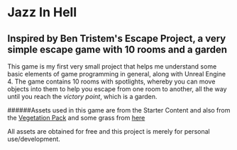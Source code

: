# Jazz In Hell

## Inspired by Ben Tristem's Escape Project, a very simple escape game with 10 rooms and a garden

This game is my first very small project that helps me understand some basic elements of game programming in general, along with Unreal Engine 4.
The game contains 10 rooms with spotlights, whereby you can move objects into them to help you escape from one room to another, all the way until
you reach the *victory point*, which is a garden.

######Assets used in this game are from the Starter Content and also from the [Vegetation Pack](https://forums.unrealengine.com/showthread.php?59812-FREE-Foliage-Starter-Kit) and some grass from [here](https://www.youtube.com/watch?v=FaCQWUL0Htw)

All assets are obtained for free and this project is merely for personal use/development. 
